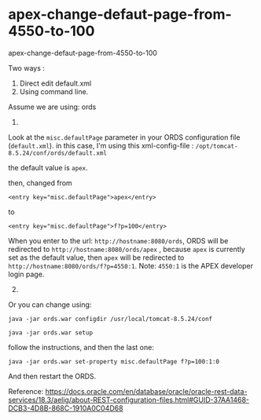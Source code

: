 # apex-change-defaut-page-from-4550-to-100
apex-change-defaut-page-from-4550-to-100

Two ways :
1. Direct edit default.xml
2. Using command line.


Assume we are using: ords

1.
Look at the ```misc.defaultPage``` parameter in your ORDS configuration file (```default.xml```). 
in this case, I'm using this xml-config-file : ```/opt/tomcat-8.5.24/conf/ords/default.xml```

the default value is ```apex```.

then, changed from

```<entry key="misc.defaultPage">apex</entry>```

to 

```<entry key="misc.defaultPage">f?p=100</entry>```
 
When you enter to the url: ```http://hostname:8080/ords```, ORDS will be redirected to ```http://hostname:8080/ords/apex``` , because ```apex``` is currently set as the default value, then ```apex``` will be redirected to ```http://hostname:8080/ords/f?p=4550:1```. 
Note: ```4550:1``` is the APEX developer login page.

2. 
Or you can change using:

```java -jar ords.war configdir /usr/local/tomcat-8.5.24/conf```

```java -jar ords.war setup```

follow the instructions,
and then the last one:

```java -jar ords.war set-property misc.defaultPage f?p=100:1:0```

And then restart the ORDS.


Reference:
https://docs.oracle.com/en/database/oracle/oracle-rest-data-services/18.3/aelig/about-REST-configuration-files.html#GUID-37AA1468-DCB3-4D8B-868C-1910A0C04D68
